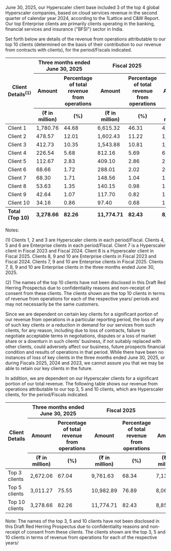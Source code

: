 June 30, 2025, our Hyperscaler client base included 3 of the top 4 global Hyperscaler companies, based on cloud services revenue in the second quarter of calendar year 2024, according to the 1Lattice and C&W Report. Our top Enterprise clients are primarily clients operating in the banking, financial services and insurance ("BFSI") sector in India.

Set forth below are details of the revenue from operations attributable to our top 10 clients (determined on the basis of their contribution to our revenue from contracts with clients), for the period/Fiscals indicated.

<table><thead><tr><th rowspan="3">Client Details<sup>(1)</sup></th><th colspan="2">Three months ended June 30, 2025</th><th colspan="2">Fiscal 2025</th><th colspan="2">Fiscal 2024</th><th colspan="2">Fiscal 2023</th></tr><tr><th>Amount</th><th>Percentage of total revenue from operations</th><th>Amount</th><th>Percentage of total revenue from operations</th><th>Amount</th><th>Percentage of total revenue from operations</th><th>Amount</th><th>Percentage of total revenue from operations</th></tr><tr><th>(₹ in million)</th><th>(%)</th><th>(₹ in million)</th><th>(%)</th><th>(₹ in million)</th><th>(%)</th><th>(₹ in million)</th><th>(%)</th></tr></thead><tbody><tr><td>Client 1</td><td>1,780.76</td><td>44.68</td><td>6,615.32</td><td>46.31</td><td>4,223.44</td><td>37.91</td><td>3,899.22</td><td>38.18</td></tr><tr><td>Client 2</td><td>478.57</td><td>12.01</td><td>1,602.43</td><td>11.22</td><td>1,552.02</td><td>13.93</td><td>1,597.13</td><td>15.64</td></tr><tr><td>Client 3</td><td>412.73</td><td>10.35</td><td>1,543.88</td><td>10.81</td><td>1,361.92</td><td>12.22</td><td>1,350.30</td><td>13.22</td></tr><tr><td>Client 4</td><td>226.54</td><td>5.68</td><td>812.16</td><td>5.69</td><td>640.50</td><td>5.75</td><td>521.64</td><td>5.11</td></tr><tr><td>Client 5</td><td>112.67</td><td>2.83</td><td>409.10</td><td>2.86</td><td>287.63</td><td>2.58</td><td>201.79</td><td>1.98</td></tr><tr><td>Client 6</td><td>68.66</td><td>1.72</td><td>288.01</td><td>2.02</td><td>269.14</td><td>2.42</td><td>192.23</td><td>1.88</td></tr><tr><td>Client 7</td><td>68.30</td><td>1.71</td><td>148.56</td><td>1.04</td><td>137.28</td><td>1.23</td><td>153.85</td><td>1.51</td></tr><tr><td>Client 8</td><td>53.63</td><td>1.35</td><td>140.15</td><td>0.98</td><td>134.17</td><td>1.20</td><td>148.69</td><td>1.46</td></tr><tr><td>Client 9</td><td>42.64</td><td>1.07</td><td>117.70</td><td>0.82</td><td>126.98</td><td>1.14</td><td>140.71</td><td>1.38</td></tr><tr><td>Client 10</td><td>34.16</td><td>0.86</td><td>97.40</td><td>0.68</td><td>118.40</td><td>1.06</td><td>109.77</td><td>1.07</td></tr></tbody><tfoot><tr><td><strong>Total (Top 10)</strong></td><td><strong>3,278.66</strong></td><td><strong>82.26</strong></td><td><strong>11,774.71</strong></td><td><strong>82.43</strong></td><td><strong>8,851.48</strong></td><td><strong>79.44</strong></td><td><strong>8,315.33</strong></td><td><strong>81.43</strong></td></tr></tfoot></table>

Notes:

(1) Clients 1, 2 and 3 are Hyperscaler clients in each period/Fiscal. Clients 4, 5 and 6 are Enterprise clients in each period/Fiscal. Client 7 is a Hyperscaler client in Fiscal 2023 and Fiscal 2024. Client 8 is a Hyperscaler client in Fiscal 2025. Clients 8, 9 and 10 are Enterprise clients in Fiscal 2023 and Fiscal 2024. Clients 7, 9 and 10 are Enterprise clients in Fiscal 2025. Clients 7, 8, 9 and 10 are Enterprise clients in the three months ended June 30, 2025.

(2) The names of the top 10 clients have not been disclosed in this Draft Red Herring Prospectus due to confidentiality reasons and non-receipt of consent from these clients. The clients shown are the top 10 clients in terms of revenue from operations for each of the respective years/ periods and may not necessarily be the same customers.

Since we are dependent on certain key clients for a significant portion of our revenue from operations in a particular reporting period, the loss of any of such key clients or a reduction in demand for our services from such clients, for any reason, including due to loss of contracts, failure to negotiate acceptable terms in negotiations, disputes or a loss of market share or a downturn in such clients' business, if not suitably replaced with other clients, could adversely affect our business, future prospects financial condition and results of operations in that period. While there have been no instances of loss of key clients in the three months ended June 30, 2025, or during Fiscals 2025, 2024 and 2023, we cannot assure you that we may be able to retain our key clients in the future.

In addition, we are dependent on our Hyperscaler clients for a significant portion of our total revenue. The following table shows our revenue from operations attributable to our top 3, 5 and 10 clients, which are Hyperscaler clients, for the period/Fiscals indicated.

<table><thead><tr><th rowspan="3">Client Details</th><th colspan="2">Three months ended June 30, 2025</th><th colspan="2">Fiscal 2025</th><th colspan="2">Fiscal 2024</th><th colspan="2">Fiscal 2023</th></tr><tr><th>Amount</th><th>Percentage of total revenue from operations</th><th>Amount</th><th>Percentage of total revenue from operations</th><th>Amount</th><th>Percentage of total revenue from operations</th><th>Amount</th><th>Percentage of total revenue from operations</th></tr><tr><th>(₹ in million)</th><th>(%)</th><th>(₹ in million)</th><th>(%)</th><th>(₹ in million)</th><th>(%)</th><th>(₹ in million)</th><th>(%)</th></tr></thead><tbody><tr><td>Top 3 clients</td><td>2,672.06</td><td>67.04</td><td>9,761.63</td><td>68.34</td><td>7,137.37</td><td>64.06</td><td>6,846.65</td><td>67.04</td></tr><tr><td>Top 5 clients</td><td>3,011.27</td><td>75.55</td><td>10,982.89</td><td>76.89</td><td>8,065.51</td><td>72.39</td><td>7,570.08</td><td>74.12</td></tr><tr><td>Top 10 clients</td><td>3,278.66</td><td>82.26</td><td>11,774.71</td><td>82.43</td><td>8,851.48</td><td>79.44</td><td>8,315.33</td><td>81.43</td></tr></tbody></table>

Note: The names of the top 3, 5 and 10 clients have not been disclosed in this Draft Red Herring Prospectus due to confidentiality reasons and non-receipt of consent from these clients. The clients shown are the top 3, 5 and 10 clients in terms of revenue from operations for each of the respective years/